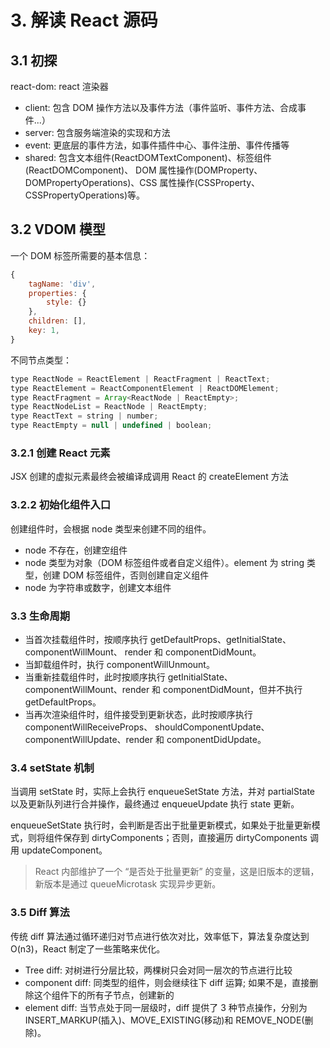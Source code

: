 # 3. 解读 React 源码

## 3.1 初探

react-dom: react 渲染器

-   client: 包含 DOM 操作方法以及事件方法（事件监听、事件方法、合成事件...）
-   server: 包含服务端渲染的实现和方法
-   event: 更底层的事件方法，如事件插件中心、事件注册、事件传播等
-   shared: 包含文本组件(ReactDOMTextComponent)、标签组件(ReactDOMComponent)、 DOM 属性操作(DOMProperty、DOMPropertyOperations)、CSS 属性操作(CSSProperty、 CSSPropertyOperations)等。

## 3.2 VDOM 模型

一个 DOM 标签所需要的基本信息：

```js
{
    tagName: 'div',
    properties: {
        style: {}
    },
    children: [],
    key: 1,
}
```

不同节点类型：

```js
type ReactNode = ReactElement | ReactFragment | ReactText;
type ReactElement = ReactComponentElement | ReactDOMElement;
type ReactFragment = Array<ReactNode | ReactEmpty>;
type ReactNodeList = ReactNode | ReactEmpty;
type ReactText = string | number;
type ReactEmpty = null | undefined | boolean;
```

### 3.2.1 创建 React 元素

JSX 创建的虚拟元素最终会被编译成调用 React 的 createElement 方法

### 3.2.2 初始化组件入口

创建组件时，会根据 node 类型来创建不同的组件。

-   node 不存在，创建空组件
-   node 类型为对象（DOM 标签组件或者自定义组件）。element 为 string 类型，创建 DOM 标签组件，否则创建自定义组件
-   node 为字符串或数字，创建文本组件

### 3.3 生命周期

-   当首次挂载组件时，按顺序执行 getDefaultProps、getInitialState、componentWillMount、 render 和 componentDidMount。
-   当卸载组件时，执行 componentWillUnmount。
-   当重新挂载组件时，此时按顺序执行 getInitialState、componentWillMount、render 和
    componentDidMount，但并不执行 getDefaultProps。
-   当再次渲染组件时，组件接受到更新状态，此时按顺序执行 componentWillReceiveProps、
    shouldComponentUpdate、componentWillUpdate、render 和 componentDidUpdate。

### 3.4 setState 机制

当调用 setState 时，实际上会执行 enqueueSetState 方法，并对 partialState 以及更新队列进行合并操作，最终通过 enqueueUpdate 执行 state 更新。

enqueueSetState 执行时，会判断是否出于批量更新模式，如果处于批量更新模式，则将组件保存到 dirtyComponents；否则，直接遍历 dirtyComponents 调用 updateComponent。

> React 内部维护了一个 “是否处于批量更新” 的变量，这是旧版本的逻辑，新版本是通过 queueMicrotask 实现异步更新。

### 3.5 Diff 算法

传统 diff 算法通过循环递归对节点进行依次对比，效率低下，算法复杂度达到 O(n3)，React 制定了一些策略来优化。

-   Tree diff: 对树进行分层比较，两棵树只会对同一层次的节点进行比较
-   component diff: 同类型的组件，则会继续往下 diff 运算; 如果不是，直接删除这个组件下的所有子节点，创建新的
-   element diff: 当节点处于同一层级时，diff 提供了 3 种节点操作，分别为 INSERT_MARKUP(插入)、MOVE_EXISTING(移动)和 REMOVE_NODE(删除)。
